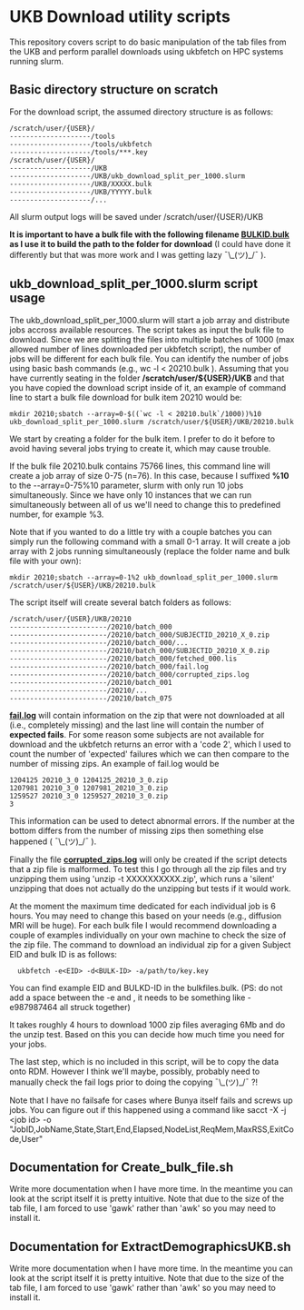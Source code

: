 # UKB Download utility scripts

This repository covers script to do basic manipulation of the tab files from the UKB and perform parallel downloads using ukbfetch on HPC systems running slurm.

## Basic directory structure on scratch

For the download script, the assumed directory structure is as follows:

```
/scratch/user/{USER}/
--------------------/tools
--------------------/tools/ukbfetch
--------------------/tools/***.key
/scratch/user/{USER}/
--------------------/UKB
--------------------/UKB/ukb_download_split_per_1000.slurm
--------------------/UKB/XXXXX.bulk
--------------------/UKB/YYYYY.bulk
--------------------/...
```

All slurm output logs will be saved under /scratch/user/{USER}/UKB

**It is important to have a bulk file with the following filename <ins>**BULKID.bulk**</ins> as I use it to build the path to the folder for download** (I could have done it differently but that was more work and I was getting lazy ¯\\\_(ツ)\_/¯ ).

## ukb_download_split_per_1000.slurm script usage

The ukb_download_split_per_1000.slurm will start a job array and distribute jobs accross available resources. The script takes as input the bulk file to download. Since we are splitting the files into multiple batches of 1000 (max allowed number of lines downloaded per ukbfetch script), the number of jobs will be different for each bulk file. You can identify the number of jobs using basic bash commands (e.g., wc -l < 20210.bulk ). Assuming that you have currently seating in the folder **/scratch/user/${USER}/UKB** and that you have copied the download script inside of it, an example of command line to start a bulk file download for bulk item 20210 would be:

```
mkdir 20210;sbatch --array=0-$((`wc -l < 20210.bulk`/1000))%10 ukb_download_split_per_1000.slurm /scratch/user/${USER}/UKB/20210.bulk
```
We start by creating a folder for the bulk item. I prefer to do it before to avoid having several jobs trying to create it, which may cause trouble.

If the bulk file 20210.bulk contains 75766 lines, this command line will create a job array of size 0-75 (n=76). In this case, because I suffixed **%10** to the --array=0-75%10 parameter, slurm with only run 10 jobs simultaneously. Since we have only 10 instances that we can run simultaneously between all of us we'll need to change this to predefined number, for example %3. 

Note that if you wanted to do a little try with a couple batches you can simply run the following command with a small 0-1 array. It will create a job array with 2 jobs running simultaneously (replace the folder name and bulk file with your own):
```
mkdir 20210;sbatch --array=0-1%2 ukb_download_split_per_1000.slurm /scratch/user/${USER}/UKB/20210.bulk
```

The script itself will create several batch folders as follows:


```
/scratch/user/{USER}/UKB/20210
------------------------/20210/batch_000
------------------------/20210/batch_000/SUBJECTID_20210_X_0.zip
------------------------/20210/batch_000/...
------------------------/20210/batch_000/SUBJECTID_20210_X_0.zip
------------------------/20210/batch_000/fetched_000.lis
------------------------/20210/batch_000/fail.log
------------------------/20210/batch_000/corrupted_zips.log
------------------------/20210/batch_001
------------------------/20210/...
------------------------/20210/batch_075
```

<ins>**fail.log**</ins> will contain information on the zip that were not downloaded at all (i.e., completely missing) and the last line will contain the number of **expected fails**. For some reason some subjects are not available for download and the ukbfetch returns an error with a 'code 2', which I used to count the number of 'expected' failures which we can then compare to the number of missing zips.
An example of fail.log would be
```
1204125 20210_3_0 1204125_20210_3_0.zip
1207981 20210_3_0 1207981_20210_3_0.zip
1259527 20210_3_0 1259527_20210_3_0.zip
3
```

This information can be used to detect abnormal errors. If the number at the bottom differs from the number of missing zips then something else happened ( ¯\\\_(ツ)\_/¯ ). 

Finally the file **<ins>corrupted_zips.log</ins>** will only be created if the script detects that a zip file is malformed. To test this I go through all the zip files and try unzipping them using 'unzip -t XXXXXXXXXX.zip', which runs a 'silent' unzipping that does not actually do the unzipping but tests if it would work.

At the moment the maximum time dedicated for each individual job is 6 hours. You may need to change this based on your needs (e.g., diffusion MRI will be huge). For each bulk file I would recommend downloading a couple of examples individually on your own machine to check the size of the zip file. The command to download an individual zip for a given Subject EID and bulk ID  is as follows:
```
  ukbfetch -e<EID> -d<BULK-ID> -a/path/to/key.key
```
You can find example EID and BULKD-ID in the bulkfiles.bulk. (PS: do not add a space between the -e and <EDI>, it needs to be something like -e987987464 all struck together)

It takes roughly 4 hours to download 1000 zip files averaging 6Mb and do the unzip test. Based on this you can decide how much time you need for your jobs.


The last step, which is no included in this script, will be to copy the data onto RDM. However I think we'll maybe, possibly, probably need to manually check the fail logs prior to doing the copying ¯\\\_(ツ)\_/¯ ?!

Note that I have no failsafe for cases where Bunya itself fails and screws up jobs. You can figure out if this happened using a command like sacct -X -j \<job id\> -o "JobID,JobName,State,Start,End,Elapsed,NodeList,ReqMem,MaxRSS,ExitCode,User"

## Documentation for Create_bulk_file.sh

Write more documentation when I have more time. In the meantime you can look at the script itself it is pretty intuitive. 
Note that due to the size of the tab file, I am forced to use 'gawk' rather than 'awk' so you may need to install it.

## Documentation for ExtractDemographicsUKB.sh
Write more documentation when I have more time. In the meantime you can look at the script itself it is pretty intuitive. 
Note that due to the size of the tab file, I am forced to use 'gawk' rather than 'awk' so you may need to install it.
